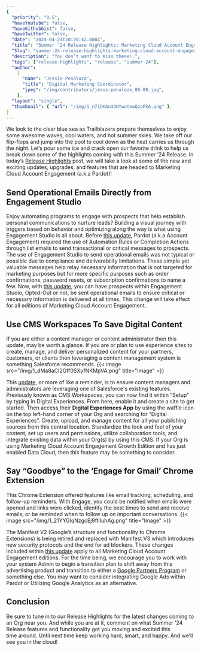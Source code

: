 ```yaml
---
{
  "priority": "0.5",
  "haveYoutube": false,
  "haveGithubGist": false,
  "haveTwitter": false,
  "date": "2024-04-24T20:50:42.000Z",
  "title": "Summer ‘24 Release Highlights: Marketing Cloud Account Engagement",
  "Slug": "summer-24-release-highlights-marketing-cloud-account-engagement",
  "description": "You don’t want to miss these!.",
  "tags": ["release-highlights", "release", "summer-24"],
  "author":
    {
      "name": "Jessie Penaloza",
      "title": "Digital Marketing Coordinator",
      "jpeg": "/img/contributors/jesus-penaloza_88-88.jpg",
    },
  "layout": "single",
  "thumbnail": { "url": "/img/1_n7ibKAn4OHYwntxwQzoPkA.png" },
}
---
```


We look to the clear blue sea as Trailblazers prepare themselves to enjoy some awesome waves, cool waters, and hot summer skies. We take off our flip-flops and jump into the pool to cool down as the heat carries us through the night. Let’s pour some ice and crack open our favorite drink to help us break down some of the highlights coming with this Summer ’24 Release.
In today’s [Release Highlights](https://medium.com/creme-de-la-crm/releasehighlights/home) post, we will take a look at some of the new and exciting updates, upgrades, and features that are headed to Marketing Cloud Account Engagement (a.k.a Pardot)!

## Send Operational Emails Directly from Engagement Studio

Enjoy automating programs to engage with prospects that help establish personal communications to nurture leads? Building a visual journey with triggers based on behavior and optimizing along the way is what using Engagement Studio is all about. Before [this update](https://help.salesforce.com/s/articleView?id=release-notes.rn_mcae_send_operational_emails_egagement_studio.htm&release=250&type=5), Pardot (a.k.a Account Engagement) required the use of Automation Rules or Completion Actions through list emails to send transactional or critical messages to prospects. The use of Engagement Studio to send operational emails was not typical or possible due to compliance and deliverability limitations.
These simple yet valuable messages help relay necessary information that is not targeted for marketing purposes but for more specific purposes such as order confirmations, password resets, or subscription confirmations to name a few. Now, with [this update](https://help.salesforce.com/s/articleView?id=release-notes.rn_mcae_send_operational_emails_egagement_studio.htm&release=250&type=5), you can have prospects within Engagement Studio, Opted-Out or not, be sent operational emails to ensure critical or necessary information is delivered at all times.
This change will take effect for all editions of Marketing Cloud Account Engagement.

## Use CMS Workspaces To Save Digital Content

If you are either a content manager or content administrator then this update, may be worth a glance. If you are or plan to use experience sites to create, manage, and deliver personalized content for your partners, customers, or clients then leveraging a content management system is something Salesforce recommends.
{{< image src="/img/1_dMa8aCI2Gff0SXyfNKMpVA.png" title="Image" >}}

This [update](https://help.salesforce.com/s/articleView?id=release-notes.rn_mcae_cms.htm&release=250&type=5), or more of like a reminder, is to ensure content managers and administrators are leveraging one of Salesforce&#39;s existing features. Previously known as CMS Workspaces, you can now find it within “Setup” by typing in Digital Experiences. From here, enable it and create a site to get started. Then access their <strong>Digital Experiences App</strong> by using the waffle icon on the top left-hand corner of your Org and searching for “Digital Experiences”. Create, upload, and manage content for all your publishing sources from this central location.
Standardize the look and feel of your content, set up users and permissions, utilize collaboration tools, and integrate existing data within your Org(s) by using this CMS. If your Org is using Marketing Cloud Account Engagement Growth Edition and has just enabled Data Cloud, then this feature may be something to consider.

## Say “Goodbye” to the ‘Engage for Gmail’ Chrome Extension

This Chrome Extension offered features like email tracking, scheduling, and follow-up reminders. With Engage, you could be notified when emails were opened and links were clicked, identify the best times to send and receive emails, or be reminded when to follow up on important conversations.
{{< image src="/img/1_21YYGlqNzgcEj9ftlIuhAg.png" title="Image" >}}

The Manifest V2 (Google’s structure and functionality to Chrome Extensions) is being retired and replaced with Manifest V3 which introduces new security protocols and the end for ad blockers. These changes included within [this update](https://help.salesforce.com/s/articleView?id=release-notes.rn_mcae_engage_gmail_extension_eol.htm&release=250&type=5) apply to all Marketing Cloud Account Engagement editions.
For the time being, we encourage you to work with your system Admin to begin a transition plan to shift away from this advertising product and transition to either a [Google Partners Program](https://ads.google.com/intl/en_us/home/partners/become-a-partner/) or something else. You may want to consider integrating Google Ads within Pardot or Utilizing Google Analytics as an alternative.

## Conclusion

Be sure to tune in to our Release Highlights for the latest changes coming to an Org near you. And while you are at it, comment on what Summer ’24 Release features and functionality got you moving and excited this time around.
Until next time keep working hard, smart, and happy. And we’ll see you in the cloud!
